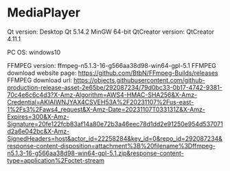 # MediaPlayer

Qt version: Desktop Qt 5.14.2 MinGW 64-bit
QtCreator version: QtCreator 4.11.1

PC OS: windows10

FFMPEG version: ffmpeg-n5.1.3-16-g566aa38d98-win64-gpl-5.1
FFMPEG download website page: https://github.com/BtbN/FFmpeg-Builds/releases
FFMPEG download url: https://objects.githubusercontent.com/github-production-release-asset-2e65be/292087234/79d0bc33-0b17-4742-9381-70c4e6c6c4d3?X-Amz-Algorithm=AWS4-HMAC-SHA256&X-Amz-Credential=AKIAIWNJYAX4CSVEH53A%2F20231107%2Fus-east-1%2Fs3%2Faws4_request&X-Amz-Date=20231107T033131Z&X-Amz-Expires=300&X-Amz-Signature=20fe122fcb83af14a80e72b3a46eec78d1dd2e91250e954d537071d2a6e042bc&X-Amz-SignedHeaders=host&actor_id=22258284&key_id=0&repo_id=292087234&response-content-disposition=attachment%3B%20filename%3Dffmpeg-n5.1.3-16-g566aa38d98-win64-gpl-5.1.zip&response-content-type=application%2Foctet-stream

